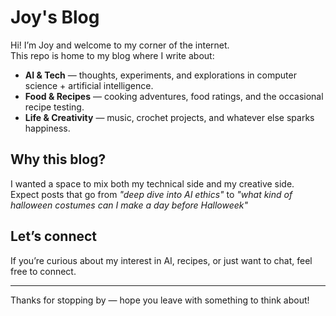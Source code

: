 # Joy's Blog

Hi! I’m Joy and welcome to my corner of the internet.  
This repo is home to my blog where I write about:

- **AI & Tech** — thoughts, experiments, and explorations in computer science + artificial intelligence.  
- **Food & Recipes** — cooking adventures, food ratings, and the occasional recipe testing.  
- **Life & Creativity** — music, crochet projects, and whatever else sparks happiness.  

## Why this blog?
I wanted a space to mix both my technical side and my creative side.  
Expect posts that go from *"deep dive into AI ethics"* to *"what kind of halloween costumes can I make a day before Halloweek"*  

## Let’s connect
If you’re curious about my interest in AI, recipes, or just want to chat, feel free to connect. 

---
Thanks for stopping by — hope you leave with something to think about!
